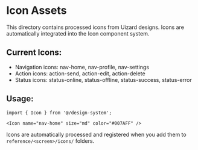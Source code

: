 # Icon Assets

This directory contains processed icons from Uizard designs. Icons are automatically integrated into the Icon component system.

## Current Icons:
- Navigation icons: nav-home, nav-profile, nav-settings
- Action icons: action-send, action-edit, action-delete  
- Status icons: status-online, status-offline, status-success, status-error

## Usage:
```tsx
import { Icon } from '@/design-system';

<Icon name="nav-home" size="md" color="#007AFF" />
```

Icons are automatically processed and registered when you add them to `reference/<screen>/icons/` folders.

